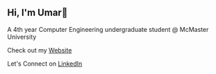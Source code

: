 ## Hi, I'm Umar👋

A 4th year Computer Engineering undergraduate student @ McMaster University  

Check out my [Website](https://umarjavaid56.github.io/Portfolio/)

Let's Connect on [LinkedIn](https://www.linkedin.com/in/umar-javaid-/)

